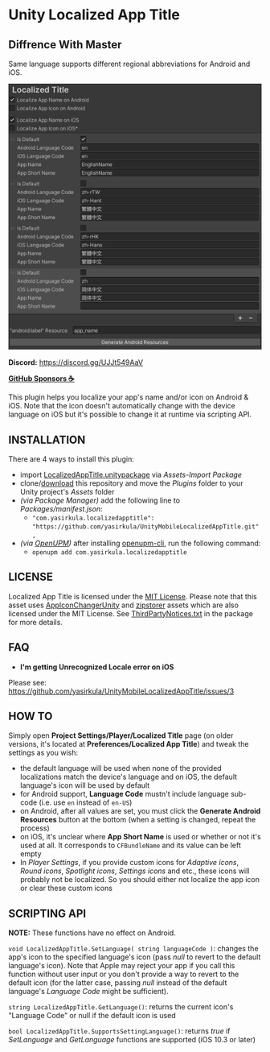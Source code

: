 # Unity Localized App Title

## Diffrence With Master
Same language supports different regional abbreviations for Android and iOS.

![Screenshot](Images/Screenshot.png)

**Discord:** https://discord.gg/UJJt549AaV

**[GitHub Sponsors ☕](https://github.com/sponsors/yasirkula)**

This plugin helps you localize your app's name and/or icon on Android & iOS. Note that the icon doesn't automatically change with the device language on iOS but it's possible to change it at runtime via scripting API.

## INSTALLATION

There are 4 ways to install this plugin:

- import [LocalizedAppTitle.unitypackage](https://github.com/yasirkula/UnityMobileLocalizedAppTitle/releases) via *Assets-Import Package*
- clone/[download](https://github.com/yasirkula/UnityMobileLocalizedAppTitle/archive/master.zip) this repository and move the *Plugins* folder to your Unity project's *Assets* folder
- *(via Package Manager)* add the following line to *Packages/manifest.json*:
  - `"com.yasirkula.localizedapptitle": "https://github.com/yasirkula/UnityMobileLocalizedAppTitle.git",`
- *(via [OpenUPM](https://openupm.com))* after installing [openupm-cli](https://github.com/openupm/openupm-cli), run the following command:
  - `openupm add com.yasirkula.localizedapptitle`

## LICENSE

Localized App Title is licensed under the [MIT License](LICENSE). Please note that this asset uses [AppIconChangerUnity](https://github.com/kyubuns/AppIconChangerUnity) and [zipstorer](https://github.com/jaime-olivares/zipstorer) assets which are also licensed under the MIT License. See [ThirdPartyNotices.txt](../Plugins/LocalizedAppTitle/ThirdPartyNotices.txt) in the package for more details.

## FAQ

- **I'm getting Unrecognized Locale error on iOS**

Please see: https://github.com/yasirkula/UnityMobileLocalizedAppTitle/issues/3

## HOW TO

Simply open **Project Settings/Player/Localized Title** page (on older versions, it's located at **Preferences/Localized App Title**) and tweak the settings as you wish:

- the default language will be used when none of the provided localizations match the device's language and on iOS, the default language's icon will be used by default
- for Android support, **Language Code** mustn't include language sub-code (i.e. use `en` instead of `en-US`)
- on Android, after all values are set, you must click the **Generate Android Resources** button at the bottom (when a setting is changed, repeat the process)
- on iOS, it's unclear where **App Short Name** is used or whether or not it's used at all. It corresponds to `CFBundleName` and its value can be left empty
- In *Player Settings*, if you provide custom icons for *Adaptive icons*, *Round icons*, *Spotlight icons*, *Settings icons* and etc., these icons will probably not be localized. So you should either not localize the app icon or clear these custom icons

## SCRIPTING API

**NOTE:** These functions have no effect on Android.

`void LocalizedAppTitle.SetLanguage( string languageCode )`: changes the app's icon to the specified language's icon (pass *null* to revert to the default language's icon). Note that Apple may reject your app if you call this function without user input or you don't provide a way to revert to the default icon (for the latter case, passing *null* instead of the default language's *Language Code* might be sufficient).

`string LocalizedAppTitle.GetLanguage()`: returns the current icon's "Language Code" or null if the default icon is used

`bool LocalizedAppTitle.SupportsSettingLanguage()`: returns *true* if *SetLanguage* and *GetLanguage* functions are supported (iOS 10.3 or later)

